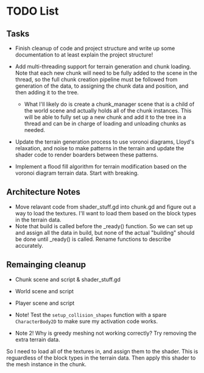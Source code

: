 # TODO List

## Tasks

- Finish cleanup of code and project structure and write up some documentation to at least explain the project structure!

- Add multi-threading support for terrain generation and chunk loading. Note that each new chunk will need to be fully added to the scene in the thread, so the full chunk creation pipeline must be followed from generation of the data, to assigning the chunk data and position, and then adding it to the tree.

  - What I'll likely do is create a chunk_manager scene that is a child of the world scene and actually holds all of the chunk instances. This will be able to fully set up a new chunk and add it to the tree in a thread and can be in charge of loading and unloading chunks as needed.

- Update the terrain generation process to use voronoi diagrams, Lloyd's relaxation, and noise to make patterns in the terrain and update the shader code to render boarders between these patterns.

- Implement a flood fill algorithm for terrain modification based on the voronoi diagram terrain data. Start with breaking.

## Architecture Notes

- Move relavant code from shader_stuff.gd into chunk.gd and figure out a way to load the textures. I'll want to load them based on the block types in the terrain data.
- Note that build is called before the \_ready() function. So we can set up and assign all the data in build, but none of the actual "building" should be done until \_ready() is called. Rename functions to describe accurately.

## Remainging cleanup

- Chunk scene and script & shader_stuff.gd
- World scene and script
- Player scene and script

- Note! Test the `setup_collision_shapes` function with a spare `CharacterBody2D` to make sure my activation code works.
- Note 2! Why is greedy meshing not working correctly? Try removing the extra terrain data.

So I need to load all of the textures in, and assign them to the shader. This is reguardless of the block types in the terrain data. Then apply this shader to the mesh instance in the chunk.
